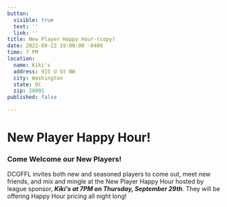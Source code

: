 ```yaml
---
button:
  visible: true
  text: ''
  link: ''
title: New Player Happy Hour-(copy)
date: 2022-09-22 19:00:00 -0400
time: 7 PM
location:
  name: Kiki's
  address: 915 U St NW
  city: Washington
  state: DC
  zip: 20001
published: false

---
```

# New Player Happy Hour!

### **Come Welcome our New Players!**

DCGFFL invites both new and seasoned players to come out, meet new friends, and mix and mingle at the New Player Happy Hour hosted by league sponsor, **_Kiki's at 7PM on Thursday, September 29th_**. They will be offering Happy Hour pricing all night long!